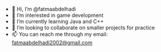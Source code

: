 - 👋 Hi, I’m @fatmaabdelhadi
- 👀 I’m interested in game development
- 🌱 I’m currently learning Java and C++
- 💞️ I’m looking to collaborate on smaller projects for practice
- 📫 You can reach me through my email: fatmaabdelhadi2002@gmail.com
